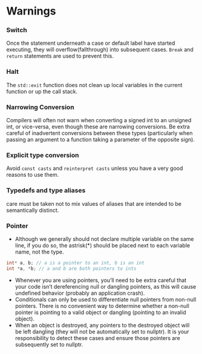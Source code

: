# Warnings

### Switch

Once the statement underneath a case or default label have started executing, they will overflow(fallthrough) into subsequent cases. `Break` and `return` statements are used to prevent this.

### Halt

The `std::exit` function does not clean up local variables in the current function or up the call stack.

### Narrowing Conversion
Compilers will often not warn when converting a signed int to an unsigned int, or vice-versa, even though these are narrowing conversions. Be extra careful of inadvertent conversions between these types (particularly when passing an argument to a function taking a parameter of the opposite sign).

### Explicit type conversion
Avoid `const casts` and `reinterpret casts` unless you have a very good reasons to use them.

### Typedefs and type aliases
care must be taken not to mix values of aliases that are intended to be semantically distinct.

### Pointer
- Although we generally should not declare multiple variable on the same line, if you do so, the astrisk(*) should be placed next to each variable name, not the type.
```cpp
int* a, b; // a is a pointer to an int, b is an int
int *a, *b; // a and b are both pointers to ints
```
- Whenever you are using pointers, you’ll need to be extra careful that your code isn’t dereferencing null or dangling pointers, as this will cause undefined behavior (probably an application crash).
- Conditionals can only be used to differentiate null pointers from non-null pointers. There is no convenient way to determine whether a non-null pointer is pointing to a valid object or dangling (pointing to an invalid object).
- When an object is destroyed, any pointers to the destroyed object will be left dangling (they will not be automatically set to nullptr). It is your responsibility to detect these cases and ensure those pointers are subsequently set to nullptr.
